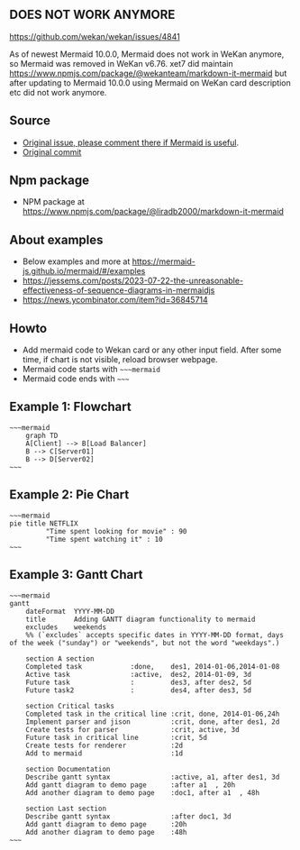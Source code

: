 ## DOES NOT WORK ANYMORE

https://github.com/wekan/wekan/issues/4841

As of newest Mermaid 10.0.0, Mermaid does not work in WeKan anymore, so Mermaid was removed in WeKan v6.76. xet7 did maintain https://www.npmjs.com/package/@wekanteam/markdown-it-mermaid but after updating to Mermaid 10.0.0 using Mermaid on WeKan card description etc did not work anymore.

## Source

- [Original issue, please comment there if Mermaid is useful](https://github.com/wekan/wekan/issues/3794).
- [Original commit](https://github.com/wekan/wekan/commit/5ab20a925763a3af941c42d1943da9c8bb8852bd)

## Npm package

- NPM package at https://www.npmjs.com/package/@liradb2000/markdown-it-mermaid

## About examples

- Below examples and more at https://mermaid-js.github.io/mermaid/#/examples
- https://jessems.com/posts/2023-07-22-the-unreasonable-effectiveness-of-sequence-diagrams-in-mermaidjs
- https://news.ycombinator.com/item?id=36845714

## Howto

- Add mermaid code to Wekan card or any other input field. After some time, if chart is not visible, reload browser webpage.
- Mermaid code starts with `~~~mermaid`
- Mermaid code ends with `~~~`

## Example 1: Flowchart

```
~~~mermaid
    graph TD
    A[Client] --> B[Load Balancer]
    B --> C[Server01]
    B --> D[Server02]
~~~
```

## Example 2: Pie Chart

```
~~~mermaid
pie title NETFLIX
         "Time spent looking for movie" : 90
         "Time spent watching it" : 10
~~~
```

## Example 3: Gantt Chart

```
~~~mermaid
gantt
    dateFormat  YYYY-MM-DD
    title       Adding GANTT diagram functionality to mermaid
    excludes    weekends
    %% (`excludes` accepts specific dates in YYYY-MM-DD format, days of the week ("sunday") or "weekends", but not the word "weekdays".)

    section A section
    Completed task            :done,    des1, 2014-01-06,2014-01-08
    Active task               :active,  des2, 2014-01-09, 3d
    Future task               :         des3, after des2, 5d
    Future task2              :         des4, after des3, 5d

    section Critical tasks
    Completed task in the critical line :crit, done, 2014-01-06,24h
    Implement parser and jison          :crit, done, after des1, 2d
    Create tests for parser             :crit, active, 3d
    Future task in critical line        :crit, 5d
    Create tests for renderer           :2d
    Add to mermaid                      :1d

    section Documentation
    Describe gantt syntax               :active, a1, after des1, 3d
    Add gantt diagram to demo page      :after a1  , 20h
    Add another diagram to demo page    :doc1, after a1  , 48h

    section Last section
    Describe gantt syntax               :after doc1, 3d
    Add gantt diagram to demo page      :20h
    Add another diagram to demo page    :48h
~~~
```